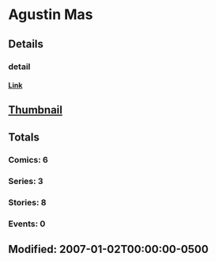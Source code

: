 # Agustin  Mas 
## Details
### detail
#### [Link](http://marvel.com/comics/creators/3639/agustin_mas?utm_campaign=apiRef&utm_source=225578a89fc76f3d20fbffda5d17a88d)
## [Thumbnail](http://i.annihil.us/u/prod/marvel/i/mg/b/a0/4bb7aa56b622a.jpg)
## Totals
### Comics: 6
### Series: 3
### Stories: 8
### Events: 0
## Modified: 2007-01-02T00:00:00-0500